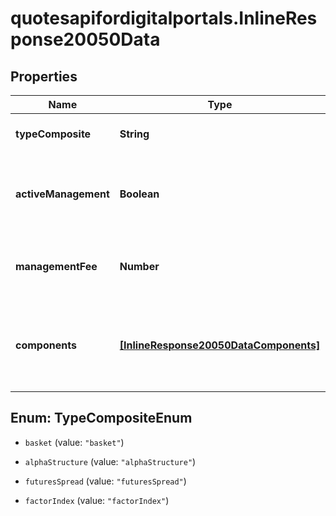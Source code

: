 # quotesapifordigitalportals.InlineResponse20050Data

## Properties

Name | Type | Description | Notes
------------ | ------------- | ------------- | -------------
**typeComposite** | **String** | Type of the composite instrument. | [optional] 
**activeManagement** | **Boolean** | If set to true, the composite instrument is actively managed. | [optional] 
**managementFee** | **Number** | Management fee p.a. of the composite instrument. | [optional] 
**components** | [**[InlineResponse20050DataComponents]**](InlineResponse20050DataComponents.md) | Information regarding the components of the composite instrument. | [optional] 



## Enum: TypeCompositeEnum


* `basket` (value: `"basket"`)

* `alphaStructure` (value: `"alphaStructure"`)

* `futuresSpread` (value: `"futuresSpread"`)

* `factorIndex` (value: `"factorIndex"`)




